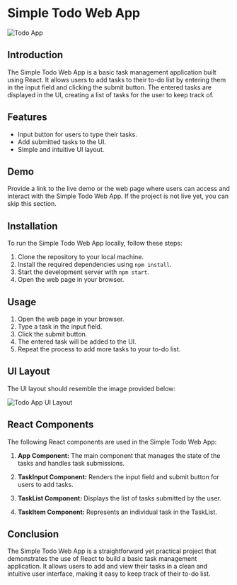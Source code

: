  # Simple Todo Web App

![Todo App](path/to/your/todo-app-image.png)

## Introduction

The Simple Todo Web App is a basic task management application built using React. It allows users to add tasks to their to-do list by entering them in the input field and clicking the submit button. The entered tasks are displayed in the UI, creating a list of tasks for the user to keep track of.

## Features

- Input button for users to type their tasks.
- Add submitted tasks to the UI.
- Simple and intuitive UI layout.

## Demo

Provide a link to the live demo or the web page where users can access and interact with the Simple Todo Web App. If the project is not live yet, you can skip this section.

## Installation

To run the Simple Todo Web App locally, follow these steps:

1. Clone the repository to your local machine.
2. Install the required dependencies using `npm install`.
3. Start the development server with `npm start`.
4. Open the web page in your browser.

## Usage

1. Open the web page in your browser.
2. Type a task in the input field.
3. Click the submit button.
4. The entered task will be added to the UI.
5. Repeat the process to add more tasks to your to-do list.

## UI Layout

The UI layout should resemble the image provided below:

![Todo App UI Layout](path/to/your/todo-app-layout.png)

## React Components

The following React components are used in the Simple Todo Web App:

1. **App Component:** The main component that manages the state of the tasks and handles task submissions.

2. **TaskInput Component:** Renders the input field and submit button for users to add tasks.

3. **TaskList Component:** Displays the list of tasks submitted by the user.

4. **TaskItem Component:** Represents an individual task in the TaskList.

## Conclusion

The Simple Todo Web App is a straightforward yet practical project that demonstrates the use of React to build a basic task management application. It allows users to add and view their tasks in a clean and intuitive user interface, making it easy to keep track of their to-do list.

 

